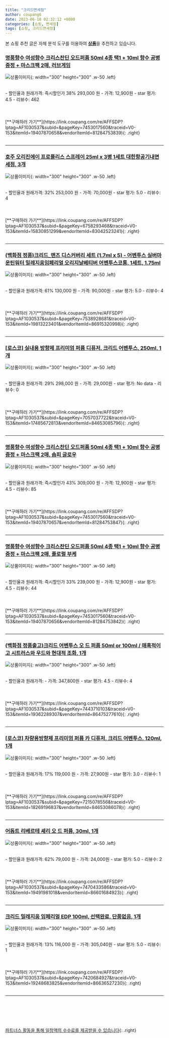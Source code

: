 ```yaml
---
title: "크리드면세점"
author: coupang6
date: 2023-06-18 02:32:12 +0800
categories: [쇼핑, 면세점]
tags: [쇼핑, 크리드면세점]
---
```


본 쇼핑 추천 글은 자체 분석 도구를 이용하여 [**상품**](https://link.coupang.com/a/bao1ui)을 추천하고 있습니다.

### [명품향수 여성향수 크리스찬딘 오드퍼퓸 50ml 4종 택1 + 10ml 향수 공병 증정 + 마스크팩 2매, 러브게임](https://link.coupang.com/re/AFFSDP?lptag=AF1030537&subid=&pageKey=7453017560&traceid=V0-153&itemId=19407870658&vendorItemId=81284753839)

![상품이미지](https://thumbnail7.coupangcdn.com/thumbnails/remote/230x230ex/image/vendor_inventory/d2e4/75492b8511e00c202a237cd77376621e04bb6ad0dcf0c352324019b4071f.jpg){: width="300" height="300" .w-50 .left}


<br>
- 할인율과 원래가격: 즉시할인가 38%  293,000   원
- 가격: 12,900원
- star 평가: 4.5
- 리뷰수: 462
<br>
<br>
<br>
<br>
[**구매하러 가기**](https://link.coupang.com/re/AFFSDP?lptag=AF1030537&subid=&pageKey=7453017560&traceid=V0-153&itemId=19407870658&vendorItemId=81284753839){: .right}
<br>
<br>

---

### [호주 오리진에이 프로폴리스 스프레이 25ml x 3병 1세트 대한항공기내면세점, 3개](https://link.coupang.com/re/AFFSDP?lptag=AF1030537&subid=&pageKey=6758293468&traceid=V0-153&itemId=15830851299&vendorItemId=83042523241)

![상품이미지](https://thumbnail6.coupangcdn.com/thumbnails/remote/230x230ex/image/vendor_inventory/1299/4a134141f5c30de10ebe9754c1e5d97263e3d73d28f73855b0a31b481853.jpg){: width="300" height="300" .w-50 .left}


<br>
- 할인율과 원래가격: 32%  253,000   원
- 가격: 70,000원
- star 평가: 5.0
- 리뷰수: 4
<br>
<br>
<br>
<br>
[**구매하러 가기**](https://link.coupang.com/re/AFFSDP?lptag=AF1030537&subid=&pageKey=6758293468&traceid=V0-153&itemId=15830851299&vendorItemId=83042523241){: .right}
<br>
<br>

---

### [(백화점 정품)크리드_맨즈 디스커버리 세트 (1.7ml x 5) - 어벤투스 실버마운틴워터 밀레지움임페리얼 오리지날베티버 어벤투스코롱, 1세트, 1.75ml](https://link.coupang.com/re/AFFSDP?lptag=AF1030537&subid=&pageKey=7538928681&traceid=V0-153&itemId=19813223401&vendorItemId=86915320998)

![상품이미지](https://thumbnail10.coupangcdn.com/thumbnails/remote/230x230ex/image/vendor_inventory/bb41/f02503c7ff20c3882a099a82bbce9f49ca54e1c1534a489339e6f7af44f9.jpg){: width="300" height="300" .w-50 .left}


<br>
- 할인율과 원래가격: 61%  130,000   원
- 가격: 90,000원
- star 평가: 5.0
- 리뷰수: 4
<br>
<br>
<br>
<br>
[**구매하러 가기**](https://link.coupang.com/re/AFFSDP?lptag=AF1030537&subid=&pageKey=7538928681&traceid=V0-153&itemId=19813223401&vendorItemId=86915320998){: .right}
<br>
<br>

---

### [[로스코] 실내용 방향제 프리미엄 퍼퓸 디퓨저, 크리드 어벤투스, 250ml, 1개](https://link.coupang.com/re/AFFSDP?lptag=AF1030537&subid=&pageKey=7057037722&traceid=V0-153&itemId=17485672813&vendorItemId=84653085796)

![상품이미지](https://thumbnail7.coupangcdn.com/thumbnails/remote/230x230ex/image/vendor_inventory/bdcf/4fc0d765101fb4e777fe5b1e9df6351034ddb7b0369cbbbf2f38f3f57333.JPG){: width="300" height="300" .w-50 .left}


<br>
- 할인율과 원래가격: 29%  298,000   원
- 가격: 29,000원
- star 평가: No data
- 리뷰수: 0
<br>
<br>
<br>
<br>
[**구매하러 가기**](https://link.coupang.com/re/AFFSDP?lptag=AF1030537&subid=&pageKey=7057037722&traceid=V0-153&itemId=17485672813&vendorItemId=84653085796){: .right}
<br>
<br>

---

### [명품향수 여성향수 크리스찬딘 오드퍼퓸 50ml 4종 택1 + 10ml 향수 공병 증정 + 마스크팩 2매, 솝피 글로우](https://link.coupang.com/re/AFFSDP?lptag=AF1030537&subid=&pageKey=7453017560&traceid=V0-153&itemId=19407870657&vendorItemId=81284753847)

![상품이미지](https://thumbnail8.coupangcdn.com/thumbnails/remote/230x230ex/image/vendor_inventory/3d82/6f91f9815538a31055a94565ea53b5806ee7db8a9c8c959171d39c81d654.jpg){: width="300" height="300" .w-50 .left}


<br>
- 할인율과 원래가격: 즉시할인가 43%  309,000   원
- 가격: 12,900원
- star 평가: 4.5
- 리뷰수: 85
<br>
<br>
<br>
<br>
[**구매하러 가기**](https://link.coupang.com/re/AFFSDP?lptag=AF1030537&subid=&pageKey=7453017560&traceid=V0-153&itemId=19407870657&vendorItemId=81284753847){: .right}
<br>
<br>

---

### [명품향수 여성향수 크리스찬딘 오드퍼퓸 50ml 4종 택1 + 10ml 향수 공병 증정 + 마스크팩 2매, 플로럴 부케](https://link.coupang.com/re/AFFSDP?lptag=AF1030537&subid=&pageKey=7453017560&traceid=V0-153&itemId=19407870656&vendorItemId=81284753842)

![상품이미지](https://thumbnail8.coupangcdn.com/thumbnails/remote/230x230ex/image/vendor_inventory/c6a8/50258e9b4b94cb7aab0d24d56aea904282686227f4691148871a70c075c8.jpg){: width="300" height="300" .w-50 .left}


<br>
- 할인율과 원래가격: 즉시할인가 33%  239,000   원
- 가격: 12,900원
- star 평가: 4.5
- 리뷰수: 44
<br>
<br>
<br>
<br>
[**구매하러 가기**](https://link.coupang.com/re/AFFSDP?lptag=AF1030537&subid=&pageKey=7453017560&traceid=V0-153&itemId=19407870656&vendorItemId=81284753842){: .right}
<br>
<br>

---

### [(백화점 정품출고)크리드 어벤투스 오 드 퍼퓸 50ml or 100ml / 매혹적이고 시트러스와 우드와 현대적 조화, 1개](https://link.coupang.com/re/AFFSDP?lptag=AF1030537&subid=&pageKey=7443710103&traceid=V0-153&itemId=19362289307&vendorItemId=86475277610)

![상품이미지](https://thumbnail8.coupangcdn.com/thumbnails/remote/230x230ex/image/vendor_inventory/a634/b18431f14d0b2af4d6a076a6a2603ae7ec9630e788ae4b319cf1cda39e0b.jpg){: width="300" height="300" .w-50 .left}


<br>
- 할인율과 원래가격: 
- 가격: 347,800원
- star 평가: 4.5
- 리뷰수: 4
<br>
<br>
<br>
<br>
[**구매하러 가기**](https://link.coupang.com/re/AFFSDP?lptag=AF1030537&subid=&pageKey=7443710103&traceid=V0-153&itemId=19362289307&vendorItemId=86475277610){: .right}
<br>
<br>

---

### [[로스코] 차량용방향제 프리미엄 퍼퓸 카 디퓨저, 크리드 어벤투스, 120ml, 1개](https://link.coupang.com/re/AFFSDP?lptag=AF1030537&subid=&pageKey=7215078556&traceid=V0-153&itemId=18269196837&vendorItemId=84653086078)

![상품이미지](https://thumbnail9.coupangcdn.com/thumbnails/remote/230x230ex/image/vendor_inventory/9554/20448338d26f2955b41e927ebdfe9b50979b686210ed2a8152d1e2050679.JPG){: width="300" height="300" .w-50 .left}


<br>
- 할인율과 원래가격: 17%  119,000   원
- 가격: 27,900원
- star 평가: 3.0
- 리뷰수: 1
<br>
<br>
<br>
<br>
[**구매하러 가기**](https://link.coupang.com/re/AFFSDP?lptag=AF1030537&subid=&pageKey=7215078556&traceid=V0-153&itemId=18269196837&vendorItemId=84653086078){: .right}
<br>
<br>

---

### [어돕트 리베르테 셰리 오 드 퍼퓸, 30ml, 1개](https://link.coupang.com/re/AFFSDP?lptag=AF1030537&subid=&pageKey=7470433586&traceid=V0-153&itemId=19491981018&vendorItemId=86601684923)

![상품이미지](https://thumbnail9.coupangcdn.com/thumbnails/remote/230x230ex/image/retail/images/2023/07/17/10/4/183f1823-9766-4608-bab6-b90a249629b8.jpg){: width="300" height="300" .w-50 .left}


<br>
- 할인율과 원래가격: 62%  79,000   원
- 가격: 24,000원
- star 평가: 5.0
- 리뷰수: 2
<br>
<br>
<br>
<br>
[**구매하러 가기**](https://link.coupang.com/re/AFFSDP?lptag=AF1030537&subid=&pageKey=7470433586&traceid=V0-153&itemId=19491981018&vendorItemId=86601684923){: .right}
<br>
<br>

---

### [크리드 밀레지움 임페리얼 EDP 100ml, 선택완료, 단품없음, 1개](https://link.coupang.com/re/AFFSDP?lptag=AF1030537&subid=&pageKey=7420684927&traceid=V0-153&itemId=19248683825&vendorItemId=86636527230)

![상품이미지](https://thumbnail6.coupangcdn.com/thumbnails/remote/230x230ex/image/vendor_inventory/9a0f/31267cae94f2aee34864b1d85d8d7bdc71fc04c065e1c96384d553095288.jpg){: width="300" height="300" .w-50 .left}


<br>
- 할인율과 원래가격: 13%  116,000   원
- 가격: 305,040원
- star 평가: 5.0
- 리뷰수: 1
<br>
<br>
<br>
<br>
[**구매하러 가기**](https://link.coupang.com/re/AFFSDP?lptag=AF1030537&subid=&pageKey=7420684927&traceid=V0-153&itemId=19248683825&vendorItemId=86636527230){: .right}
<br>
<br>

---
<br><br><br><br><br> [파트너스 활동을 통해 일정액의 수수료를 제공받을 수 있습니다](https://link.coupang.com/a/bao1ui){: .right}